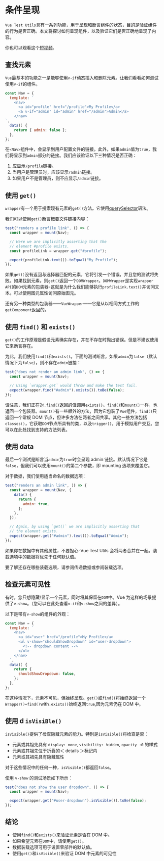 # 条件呈现

`Vue Test Utils`具有一系列功能，用于呈现和断言组件的状态，目的是验证组件的行为是否正确。本文将探讨如何呈现组件，以及验证它们是否正确地呈现了内容。

你也可以观看这个[短视频](https://www.youtube.com/watch?v=T3CHtGgEFTs&list=PLC2LZCNWKL9ahK1IoODqYxKu5aA9T5IOA&index=15)。

## 查找元素

`Vue`最基本的功能之一是能够使用`v-if`动态插入和删除元素。让我们看看如何测试使用`v-if`的组件。

```js
const Nav = {
  template: `
    <nav>
      <a id="profile" href="/profile">My Profile</a>
      <a v-if="admin" id="admin" href="/admin">Admin</a>
    </nav>
`,
  data() {
    return { admin: false };
  },
};
```

在`<Nav>`组件中，会显示到用户配置文件的链接。此外，如果`admin`值为`true`，我们将显示到`admin`部分的链接。我们应该验证以下三种情况是否正确：

1. 应显示`/profile`链接。
2. 当用户是管理员时，应该显示`/admin`链接。
3. 如果用户不是管理员，则不应显示`/admin`链接。

## 使用 `get()`

`wrapper`有一个用于搜索现有元素的`get()`方法。它使用[querySelector](https://developer.mozilla.org/en-US/docs/Web/API/Document/querySelector)语法。

我们可以使用`get()`断言概要文件链接内容：

```js
test("renders a profile link", () => {
  const wrapper = mount(Nav);

  // Here we are implicitly asserting that the
  // element #profile exists.
  const profileLink = wrapper.get("#profile");

  expect(profileLink.text()).toEqual("My Profile");
});
```

如果`get()`没有返回与选择器匹配的元素，它将引发一个错误，并且您的测试将失败。如果找到元素，则`get()`返回一个`DOMWrapper`。`DOMWrapper`是实现`wrapper` `API`的`DOM`元素的包装器-这就是为什么我们能够执行`profileLink.text()`并访问文本。可以使用图元属性访问原始图元。

还有另一种类型的包装器——`VueWrapper`——它是从以相同方式工作的`getComponent`返回的。

## 使用 `find()` 和 `exists()`

`get()`的工作原理是假设元素确实存在，并在不存在时抛出错误。但是不建议使用它来断言存在。

为此，我们使用`find()`和`exists()`。下面的测试断言，如果`admin`为`false`（默认情况下为`false`），则不存在`admin`链接：

```js
test("does not render an admin link", () => {
  const wrapper = mount(Nav);

  // Using `wrapper.get` would throw and make the test fail.
  expect(wrapper.find("#admin").exists()).toBe(false);
});
```

请注意，我们正在对`.find()`返回的值调用`exists()`。`find()`和`mount()`一样，也返回一个包装器。`mount()`有一些额外的方法，因为它包装了`Vue`组件，`find()`只返回一个常规 DOM 节点，但许多方法在两者之间共享。其他一些方法包括`classes()`，它获取`DOM`节点所具有的类，以及`trigger()`，用于模拟用户交互。您可以在此处找到支持的方法列表。

## 使用 data

最后一个测试是断言当`admin`为`true`时会呈现 admin 链接。默认情况下它是`false`，但我们可以使用`mount()`的第二个参数，即 mounting 选项来覆盖它。

对于数据，我们使用适当命名的数据选项：

```js
test("renders an admin link", () => {
  const wrapper = mount(Nav, {
    data() {
      return {
        admin: true,
      };
    },
  });

  // Again, by using `get()` we are implicitly asserting that
  // the element exists.
  expect(wrapper.get("#admin").text()).toEqual("Admin");
});
```

如果你在数据中有其他属性，不要担心-Vue Test Utils 会将两者合并在一起。装载选项中的数据将优先于任何默认值。

要了解还存在哪些装载选项，请参阅传递数据或参阅装载选项。

## 检查元素可见性

有时，您只想隐藏/显示一个元素，同时将其保留在`DOM`中。Vue 为这样的场景提供了`v-show`。（您可以在此处查看`v-if`和`v-show`之间的差异）。

以下是带有`v-show`的组件的外观：

```js
const Nav = {
  template: `
    <nav>
      <a id="user" href="/profile">My Profile</a>
      <ul v-show="shouldShowDropdown" id="user-dropdown">
        <!-- dropdown content -->
      </ul>
    </nav>
  `,
  data() {
    return {
      shouldShowDropdown: false,
    };
  },
};
```

在这种情况下，元素不可见，但始终呈现。`get()`或`find()`将始终返回一个`Wrapper()`–`find()`with`.exists()`始终返回`true`,因为元素仍在 DOM 中。

## 使用 d `isVisiBle()`

`isVisible()`提供了检查隐藏元素的能力。特别是`isVisible()`将检查是否：

- 元素或其祖先具有 `display: none`, `visibility: hidden`, `opacity :0` 的样式
- 元素或其祖先位于折叠的＜ details ＞标记内
- 元素或其祖先具有隐藏属性

对于这些情况中的任何一种，`isVisible()`都返回`false`。

使用 `v-show` 的测试场景如下所示：

```js
test("does not show the user dropdown", () => {
  const wrapper = mount(Nav);

  expect(wrapper.get("#user-dropdown").isVisible()).toBe(false);
});
```

## 结论

- 使用`find()`和`exists()`来验证元素是否在 DOM 中。
- 如果希望元素在`DOM`中，请使用`get()`。
- 数据装载选项可用于设置零部件的默认值。
- 使用`get()`和`isVisible()`来验证 DOM 中元素的可见性
